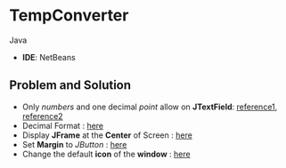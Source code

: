# TempConverter
Java

- **IDE**: NetBeans

## Problem and Solution
- Only *numbers* and one decimal *point* allow on **JTextField**: [reference1](https://youtu.be/OVaGcvuNVxk?si=Pwd0dGsDjSwKk5QX), [reference2](https://www.tutorialspoint.com/how-can-we-make-jtextfield-accept-only-numbers-in-java)
- Decimal Format : [here](https://mkyong.com/java/java-display-double-in-2-decimal-points/)
- Display **JFrame** at the **Center** of Screen : [here](https://www.tutorialspoint.com/how-to-display-a-jframe-to-the-center-of-a-screen-in-java)
- Set **Margin** to *JButton* : [here](https://www.tutorialspoint.com/how-can-we-set-the-margin-to-a-jbutton-in-java)
- Change the default **icon** of the **window** : [here](https://www.tutorialspoint.com/swingexamples/change_default_icon_of_window.htm)